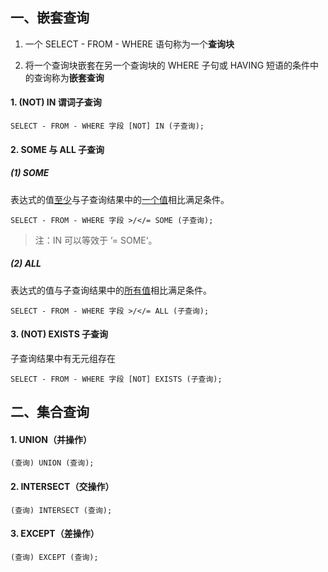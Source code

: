 ## 一、嵌套查询

1. 一个 SELECT - FROM - WHERE 语句称为一个**查询块**

2. 将一个查询块嵌套在另一个查询块的 WHERE 子句或 HAVING 短语的条件中的查询称为**嵌套查询**



#### 1. (NOT) IN 谓词子查询

```mysql
SELECT - FROM - WHERE 字段 [NOT] IN (子查询);
```



#### 2. SOME 与 ALL 子查询

##### (1) SOME

表达式的值<u>至少</u>与子查询结果中的<u>一个值</u>相比满足条件。

```mysql
SELECT - FROM - WHERE 字段 >/</= SOME (子查询);
```

> 注：IN 可以等效于 ’= SOME‘。

##### (2) ALL

表达式的值与子查询结果中的<u>所有值</u>相比满足条件。

```mysql
SELECT - FROM - WHERE 字段 >/</= ALL (子查询);
```



#### 3. (NOT) EXISTS 子查询

子查询结果中有无元组存在

```mysql
SELECT - FROM - WHERE 字段 [NOT] EXISTS (子查询);
```





## 二、集合查询

#### 1. UNION（并操作）

```mysql
(查询) UNION (查询);
```

#### 2. INTERSECT（交操作）

```mysql
(查询) INTERSECT (查询);
```

#### 3. EXCEPT（差操作）

```mysql
(查询) EXCEPT (查询);
```

